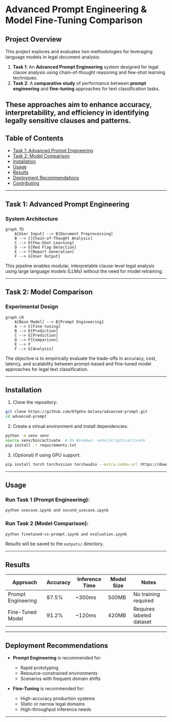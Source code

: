 # Advanced Prompt Engineering & Model Fine-Tuning Comparison

## Project Overview

This project explores and evaluates two methodologies for leveraging language models in legal document analysis:

1. **Task 1**: An **Advanced Prompt Engineering** system designed for legal clause analysis using chain-of-thought reasoning and few-shot learning techniques.
2. **Task 2**: A **comparative study** of performance between **prompt engineering** and **fine-tuning** approaches for text classification tasks.

These approaches aim to enhance accuracy, interpretability, and efficiency in identifying legally sensitive clauses and patterns.
---

## Table of Contents
- [Task 1: Advanced Prompt Engineering](#task-1-advanced-prompt-engineering)
- [Task 2: Model Comparison](#task-2-model-comparison)
- [Installation](#installation)
- [Usage](#usage)
- [Results](#results)
- [Deployment Recommendations](#deployment-recommendations)
- [Contributing](#contributing)

---

## Task 1: Advanced Prompt Engineering

### System Architecture

```mermaid
graph TD
    A[User Input] --> B[Document Preprocessing]
    B --> C[Chain-of-Thought Analysis]
    C --> D[Few-Shot Learning]
    D --> E[Red Flag Detection]
    E --> F[Report Generation]
    F --> G[User Output]
```

This pipeline enables modular, interpretable clause-level legal analysis using large language models (LLMs) without the need for model retraining.

---

## Task 2: Model Comparison

### Experimental Design

```mermaid
graph LR
    A[Base Model] --> B[Prompt Engineering]
    A --> C[Fine-tuning]
    B --> D[Prediction]
    C --> E[Prediction]
    D --> F[Comparison]
    E --> F
    F --> G[Analysis]
```

The objective is to empirically evaluate the trade-offs in accuracy, cost, latency, and scalability between prompt-based and fine-tuned model approaches for legal text classification.

---

## Installation

1. Clone the repository:

```bash
git clone https://github.com/Ofgeha-Gelana/advanced-prompt.git
cd advanced-prompt
```

2. Create a virtual environment and install dependencies:

```bash
python -m venv venv
source venv/bin/activate  # On Windows: venv\Scripts\activate
pip install -r requirements.txt
```

3. (Optional) If using GPU support:

```bash
pip install torch torchvision torchaudio --extra-index-url https://download.pytorch.org/whl/cu118
```

---

## Usage

### Run Task 1 (Prompt Engineering):
```bash
python usecase.ipynb and second_usecase.ipynb
```

### Run Task 2 (Model Comparison):
```bash
python finetuned-vs-prompt.ipynb and evaluation.ipynb
```

Results will be saved to the `outputs/` directory.

---

## Results

| Approach          | Accuracy | Inference Time | Model Size | Notes                       |
|-------------------|----------|----------------|------------|-----------------------------|
| Prompt Engineering| 87.5%    | ~300ms         | 500MB      | No training required        |
| Fine-Tuned Model  | 91.2%    | ~120ms         | 420MB      | Requires labeled dataset    |


---

## Deployment Recommendations

- **Prompt Engineering** is recommended for:
  - Rapid prototyping
  - Resource-constrained environments
  - Scenarios with frequent domain shifts

- **Fine-Tuning** is recommended for:
  - High-accuracy production systems
  - Static or narrow legal domains
  - High-throughput inference needs

---

